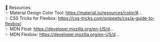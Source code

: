 

🔗 Resources: <br/>
✨ Material Design Color Tool:
https://material.io/resources/color/#... <br/>
✨ CSS Tricks for Flexbox:
https://css-tricks.com/snippets/css/a-guide-to-flexbox/ <br/>
✨ MDN Float:
https://developer.mozilla.org/en-US/d... <br/>
✨ MDN Flexbox: 
https://developer.mozilla.org/en-US/d... <br/>
